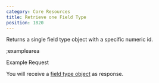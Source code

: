 ```yaml
---
category: Core Resources
title: Retrieve one Field Type
position: 1820
---
```


Returns a single field type object with a specific numeric id.

;examplearea

Example Request

<RequestExample url="https://mapi.storyblok.com/v1/field_types" httpMethod="GETOAUTH"></RequestExample>

You will receive a [field type object](#core-resources/field-types/the-field-type-object) as response.
